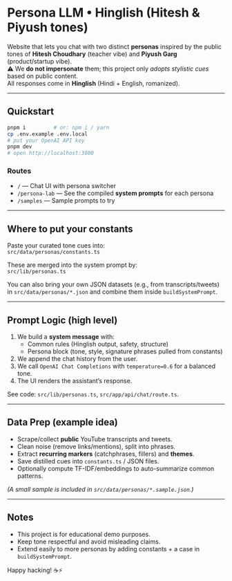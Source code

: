 # Persona LLM • Hinglish (Hitesh & Piyush tones)

Website that lets you chat with two distinct **personas** inspired by the public tones of
**Hitesh Choudhary** (teacher vibe) and **Piyush Garg** (product/startup vibe).  
⚠️ We **do not impersonate** them; this project only *adopts stylistic cues* based on public content.  
All responses come in **Hinglish** (Hindi + English, romanized).

---

## Quickstart

```bash
pnpm i         # or: npm i / yarn
cp .env.example .env.local
# put your OpenAI API key
pnpm dev
# open http://localhost:3000
```

### Routes
- `/` — Chat UI with persona switcher
- `/persona-lab` — See the compiled **system prompts** for each persona
- `/samples` — Sample prompts to try

---

## Where to put your constants

Paste your curated tone cues into:  
`src/data/personas/constants.ts`

These are merged into the system prompt by:  
`src/lib/personas.ts`

You can also bring your own JSON datasets (e.g., from transcripts/tweets) in
`src/data/personas/*.json` and combine them inside `buildSystemPrompt`.

---

## Prompt Logic (high level)

1. We build a **system message** with:
   - Common rules (Hinglish output, safety, structure)
   - Persona block (tone, style, signature phrases pulled from constants)
2. We append the chat history from the user.
3. We call `OpenAI Chat Completions` with `temperature=0.6` for a balanced tone.
4. The UI renders the assistant’s response.

See code: `src/lib/personas.ts`, `src/app/api/chat/route.ts`.

---

## Data Prep (example idea)

- Scrape/collect **public** YouTube transcripts and tweets.
- Clean noise (remove links/mentions), split into phrases.
- Extract **recurring markers** (catchphrases, fillers) and **themes**.
- Save distilled cues into `constants.ts` / JSON files.
- Optionally compute TF-IDF/embeddings to auto-summarize common patterns.

*(A small sample is included in `src/data/personas/*.sample.json`.)*

---

## Notes

- This project is for educational demo purposes.
- Keep tone respectful and avoid misleading claims.
- Extend easily to more personas by adding constants + a case in `buildSystemPrompt`.

Happy hacking! ☕️⚡️
